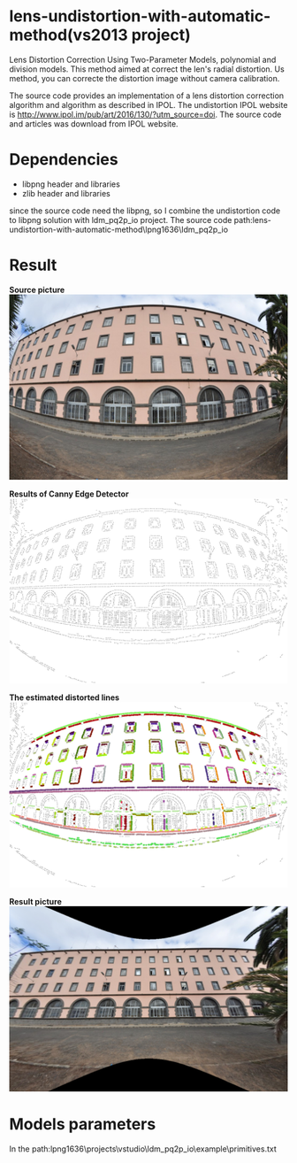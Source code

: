 # lens-undistortion-with-automatic-method(vs2013 project)
Lens Distortion Correction Using Two-Parameter Models, polynomial and division models.
This method aimed at correct the len's radial distortion. Us method, you can correcte the distortion image without camera calibration.

The source code provides an implementation of a lens distortion correction algorithm and algorithm as described in IPOL. The undistortion IPOL website is http://www.ipol.im/pub/art/2016/130/?utm_source=doi. The source code and articles was download from IPOL website.

# Dependencies
* libpng header and libraries
* zlib header and libraries

since the source code need the libpng, so I combine the undistortion code to libpng solution with ldm_pq2p_io project.
The source code path:lens-undistortion-with-automatic-method\lpng1636\ldm_pq2p_io

# Result
**Source picture**
![](lpng1636/projects/vstudio/ldm_pq2p_io/example/building.png)

**Results of Canny Edge Detector**
![](lpng1636/projects/vstudio/ldm_pq2p_io/example/building_canny.png)

**The estimated distorted lines**
![](lpng1636/projects/vstudio/ldm_pq2p_io/example/building_hough.png)

**Result picture**
![](lpng1636/projects/vstudio/ldm_pq2p_io/example/building_corrected_image.png)

# Models parameters
In the path:lpng1636\projects\vstudio\ldm_pq2p_io\example\primitives.txt
